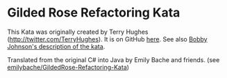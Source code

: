 # Gilded Rose Refactoring Kata

This Kata was originally created by Terry Hughes (http://twitter.com/TerryHughes). It is on GitHub [here](https://github.com/NotMyself/GildedRose). See also [Bobby Johnson's description of the kata](http://iamnotmyself.com/2011/02/13/refactor-this-the-gilded-rose-kata/).

Translated from the original C# into Java by Emily Bache and friends. (see [emilybache/GildedRose-Refactoring-Kata](https://github.com/emilybache/GildedRose-Refactoring-Kata))
